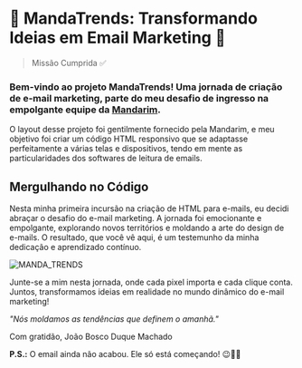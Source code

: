 # 🎉 MandaTrends: Transformando Ideias em Email Marketing 🚀

> Missão Cumprida ✅

### Bem-vindo ao projeto MandaTrends! Uma jornada de criação de e-mail marketing, parte do meu desafio de ingresso na empolgante equipe da <a href="https://mandarin.com.br/">Mandarim</a>.

O layout desse projeto foi gentilmente fornecido pela Mandarim, e meu objetivo foi criar um código HTML responsivo que se adaptasse perfeitamente a várias telas e dispositivos, tendo em mente as particularidades dos softwares de leitura de emails.

## Mergulhando no Código
Nesta minha primeira incursão na criação de HTML para e-mails, eu decidi abraçar o desafio do e-mail marketing. A jornada foi emocionante e empolgante, explorando novos territórios e moldando a arte do design de e-mails. O resultado, que você vê aqui, é um testemunho da minha dedicação e aprendizado contínuo.

![MANDA_TRENDS](https://github.com/JaoDuque/MandaTrends/assets/107492575/52a37afc-734d-4b2e-9cff-a623e3bb7ac1)

Junte-se a mim nesta jornada, onde cada pixel importa e cada clique conta. Juntos, transformamos ideias em realidade no mundo dinâmico do e-mail marketing!

*"Nós moldamos as tendências que definem o amanhã."*

Com gratidão,
João Bosco Duque Machado
 
**P.S.:** O email ainda não acabou. Ele só está começando! 😉📧🚀
